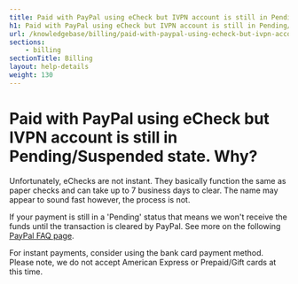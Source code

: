 ```yaml
---
title: Paid with PayPal using eCheck but IVPN account is still in Pending/Suspended state. Why? - IVPN Help
h1: Paid with PayPal using eCheck but IVPN account is still in Pending/Suspended state. Why?
url: /knowledgebase/billing/paid-with-paypal-using-echeck-but-ivpn-account-is-still-in-pendingorsuspended-state-why/
sections:
    - billing
sectionTitle: Billing
layout: help-details
weight: 130
---
```

# Paid with PayPal using eCheck but IVPN account is still in Pending/Suspended state. Why?

Unfortunately, eChecks are not instant. They basically function the same as paper checks and can take up to 7 business days to clear. The name may appear to sound fast however, the process is not.

If your payment is still in a 'Pending' status that means we won't receive the funds until the transaction is cleared by PayPal. See more on the following [PayPal FAQ page](https://www.paypal.com/us/smarthelp/article/i-sent-an-echeck,-but-the-payment-is-pending.-why-faq572).

For instant payments, consider using the bank card payment method. Please note, we do not accept American Express or Prepaid/Gift cards at this time.
